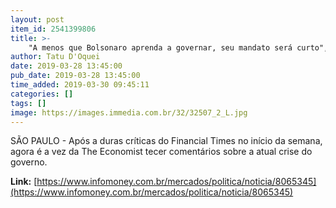 ```yaml
---
layout: post
item_id: 2541399806
title: >-
    "A menos que Bolsonaro aprenda a governar, seu mandato será curto", diz Economist
author: Tatu D'Oquei
date: 2019-03-28 13:45:00
pub_date: 2019-03-28 13:45:00
time_added: 2019-03-30 09:45:11
categories: []
tags: []
image: https://images.immedia.com.br/32/32507_2_L.jpg
---
```


SÃO PAULO - Após a duras críticas do Financial Times no início da semana, agora é a vez da The Economist tecer comentários sobre a atual crise do governo.

**Link:** [https://www.infomoney.com.br/mercados/politica/noticia/8065345](https://www.infomoney.com.br/mercados/politica/noticia/8065345)

